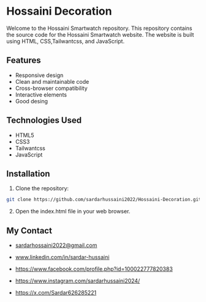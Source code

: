 # Hossaini Decoration

Welcome to the Hossaini Smartwatch repository. This repository contains the source code for the Hossaini Smartwatch website. The website is built using HTML, CSS,Tailwantcss, and JavaScript.

## Features

- Responsive design
- Clean and maintainable code
- Cross-browser compatibility
- Interactive elements
- Good desing

## Technologies Used

- HTML5
- CSS3
- Tailwantcss
- JavaScript

## Installation

1. Clone the repository:

```bash
git clone https://github.com/sardarhussaini2022/Hossaini-Decoration.git
```

2. Open the index.html file in your web browser.

## My Contact

- [sardarhossaini2022@gmail.com](mailto:sardarhossaini2022@gmail.com)
- www.linkedin.com/in/sardar-hussaini

- https://www.facebook.com/profile.php?id=100022777820383

- https://www.instagram.com/sardarhussaini2024/

- https://x.com/Sardar626285221
